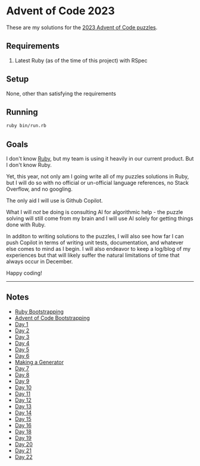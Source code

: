 # Advent of Code 2023

These are my solutions for the [2023 Advent of Code puzzles](https://adventofcode.com/2023).

## Requirements

 1. Latest Ruby (as of the time of this project) with RSpec

## Setup

None, other than satisfying the requirements

## Running

```bash
ruby bin/run.rb
```

## Goals

I don't know [Ruby](https://www.ruby-lang.org/en/), but my team is using it heavily in our current product. But
I don't know Ruby.

Yet, this year, not only am I going write all of my puzzles solutions in Ruby, but I will do so with no official
or un-official language references, no Stack Overflow, and no googling.

The only aid I will use is Github Copilot.

What I will _not_ be doing is consulting AI for algorithmic help - the puzzle solving will still come from my
brain and I will use AI solely for getting things done with Ruby.

In additon to writing solutions to the puzzles, I will also see how far I can push Copilot in terms of writing
unit tests, documentation, and whatever else comes to mind as I begin. I will also endeavor to keep a log/blog
of my experiences but that will likely suffer the natural limitations of time that always occur in December.

Happy coding!

---
## Notes

- [Ruby Bootstrapping](./notes/bootstrapping_ruby.md)
- [Advent of Code Bootstrapping](./notes/bootstrapping_aoc.md)
- [Day 1](./notes/day1.md)
- [Day 2](./notes/day2.md)
- [Day 3](./notes/day3.md)
- [Day 4](./notes/day4.md)
- [Day 5](./notes/day5.md)
- [Day 6](./notes/day6.md)
- [Making a Generator](./notes/making_a_generator.md)
- [Day 7](./notes/day7.md)
- [Day 8](./notes/day8.md)
- [Day 9](./notes/day9.md)
- [Day 10](./notes/day10.md)
- [Day 11](./notes/day11.md)
- [Day 12](./notes/day12.md)
- [Day 13](./notes/day13.md)
- [Day 14](./notes/day14.md)
- [Day 15](./notes/day15.md)
- [Day 16](./notes/day16.md)
- [Day 18](./notes/day18.md)
- [Day 19](./notes/day19.md)
- [Day 20](./notes/day20.md)
- [Day 21](./notes/day21.md)
- [Day 22](./notes/day22.md)
